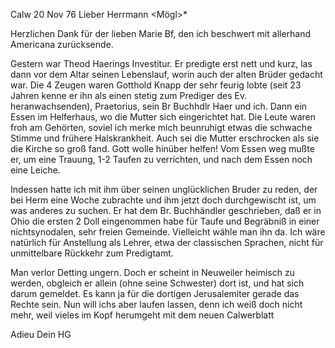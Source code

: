  Calw 20 Nov 76
Lieber Herrmann <Mögl>*

Herzlichen Dank für der lieben Marie Bf, den ich beschwert mit allerhand Americana zurücksende.

Gestern war Theod Haerings Investitur. Er predigte erst nett und kurz, las dann vor dem Altar seinen Lebenslauf, worin auch der alten Brüder gedacht war. Die 4 Zeugen waren Gotthold Knapp der sehr feurig lobte (seit 23 Jahren kenne er ihn als einen stetig zum Prediger des Ev. heranwachsenden), Praetorius, sein Br Buchhdlr Haer und ich. Dann ein Essen im Helferhaus, wo die Mutter sich eingerichtet hat. Die Leute waren froh am Gehörten, soviel ich merke mich beunruhigt etwas die schwache Stimme und frühere Halskrankheit. Auch sei die Mutter erschrocken als sie die Kirche so groß fand. Gott wolle hinüber helfen! Vom Essen weg mußte er, um eine Trauung, 1-2 Taufen zu verrichten, und nach dem Essen noch eine Leiche.

Indessen hatte ich mit ihm über seinen unglücklichen Bruder zu reden, der bei Herm eine Woche zubrachte und ihm jetzt doch durchgewischt ist, um was anderes zu suchen. Er hat dem Br. Buchhändler geschrieben, daß er in Ohio die ersten 2 Doll eingenommen habe für Taufe und Begräbniß in einer nichtsynodalen, sehr freien Gemeinde. Vielleicht wähle man ihn da. Ich wäre natürlich für Anstellung als Lehrer, etwa der classischen Sprachen, nicht für unmittelbare Rückkehr zum Predigtamt.

Man verlor Detting ungern. Doch er scheint in Neuweiler heimisch zu werden, obgleich er allein (ohne seine Schwester) dort ist, und hat sich darum gemeldet. Es kann ja für die dortigen Jerusalemiter gerade das Rechte sein. 
Nun will ichs aber laufen lassen, denn ich weiß doch nicht mehr, weil vieles im Kopf herumgeht mit dem neuen Calwerblatt

 Adieu Dein HG

